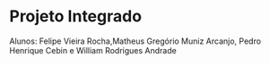 # Projeto Integrado

Alunos: Felipe Vieira Rocha,Matheus Gregório Muniz Arcanjo, Pedro Henrique Cebin e William Rodrigues Andrade
